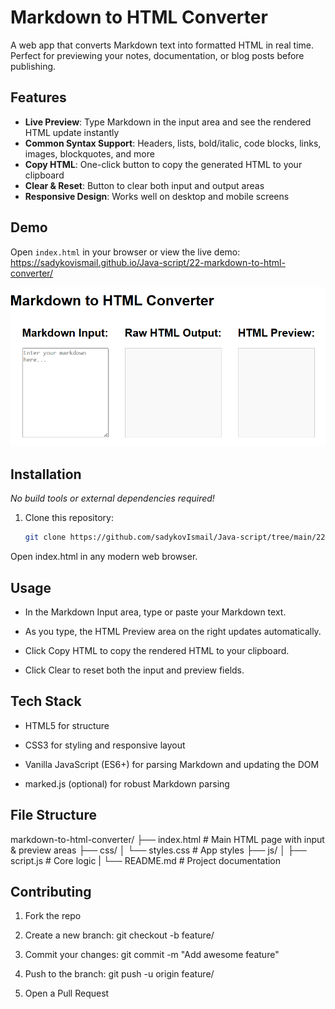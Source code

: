 # Markdown to HTML Converter

A web app that converts Markdown text into formatted HTML in real time. Perfect for previewing your notes, documentation, or blog posts before publishing.

## Features

- **Live Preview**: Type Markdown in the input area and see the rendered HTML update instantly  
- **Common Syntax Support**: Headers, lists, bold/italic, code blocks, links, images, blockquotes, and more  
- **Copy HTML**: One-click button to copy the generated HTML to your clipboard  
- **Clear & Reset**: Button to clear both input and output areas  
- **Responsive Design**: Works well on desktop and mobile screens  

## Demo

Open `index.html` in your browser or view the live demo:  
<https://sadykovismail.github.io/Java-script/22-markdown-to-html-converter/>

![Screenshot of the Markdown to HTML Converter app](./screenshot.png)

## Installation

_No build tools or external dependencies required!_

1. Clone this repository:  
   ```bash
   git clone https://github.com/sadykovIsmail/Java-script/tree/main/22-markdown-to-html-converter
Open index.html in any modern web browser.

## Usage
- In the Markdown Input area, type or paste your Markdown text.

- As you type, the HTML Preview area on the right updates automatically.

- Click Copy HTML to copy the rendered HTML to your clipboard.

- Click Clear to reset both the input and preview fields.

## Tech Stack
- HTML5 for structure

- CSS3 for styling and responsive layout

- Vanilla JavaScript (ES6+) for parsing Markdown and updating the DOM

- marked.js (optional) for robust Markdown parsing

## File Structure

markdown-to-html-converter/
├── index.html                  # Main HTML page with input & preview areas
├── css/
│   └── styles.css              # App styles
├── js/
│   ├── script.js                  # Core logic
|
└── README.md                   # Project documentation

## Contributing
1) Fork the repo

2) Create a new branch:
git checkout -b feature/<your-branch-name>

3) Commit your changes:
git commit -m "Add awesome feature"

4) Push to the branch:
git push -u origin feature/<your-branch-name>

5) Open a Pull Request